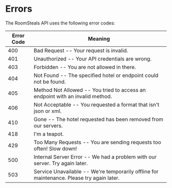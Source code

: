 # Errors
The RoomSteals API uses the following error codes:

Error Code | Meaning
---------- | -------
400 | Bad Request -- Your request is invalid.
401 | Unauthorized -- Your API credentials are wrong.
403 | Forbidden -- You are not allowed in there.
404 | Not Found -- The specified hotel or endpoint could not be found.
405 | Method Not Allowed -- You tried to access an endpoint with an invalid method.
406 | Not Acceptable -- You requested a format that isn't json or xml.
410 | Gone -- The hotel requested has been removed from our servers.
418 | I'm a teapot.
429 | Too Many Requests -- You are sending requests too often! Slow down!
500 | Internal Server Error -- We had a problem with our server. Try again later.
503 | Service Unavailable -- We're temporarily offline for maintenance. Please try again later.
